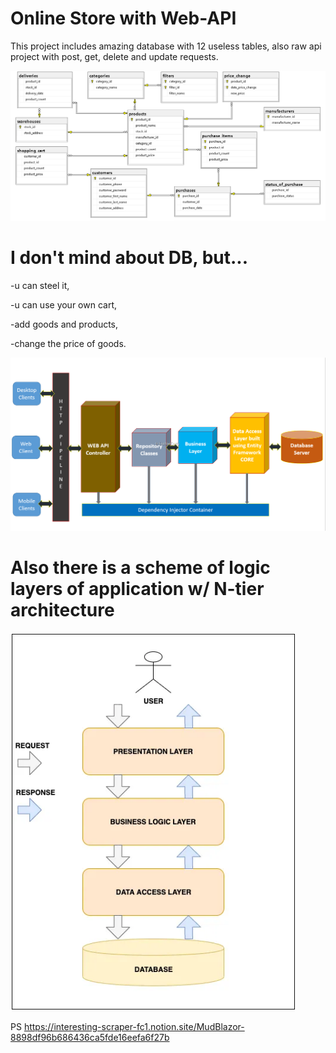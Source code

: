 # Online Store with Web-API
This project includes amazing database with 12 useless tables,
also raw api project with post, get, delete and update requests.

![Diagram](https://github.com/ckd4/Web-API-ASP.NET/blob/main/misc/Online%20Store%20DB%20Diagram.png?raw=true)


# I don't mind about DB, but...
-u can steel it,

-u can use your own cart,

-add goods and products,

-change the price of goods.

![Diagram](https://github.com/ckd4/Web-API-ASP.NET/blob/main/misc/HTTPS_scheme.png?raw=true)

# Also there is a scheme of logic layers of application w/ N-tier architecture

![Diagram](https://github.com/ckd4/Web-API-ASP.NET/blob/main/misc/diagram.png?raw=true)


PS
https://interesting-scraper-fc1.notion.site/MudBlazor-8898df96b686436ca5fde16eefa6f27b
